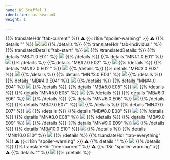 ```yaml
---
name: US Staffel 3
identifier: us-season3
weight: 1

---
```

{{% translateHdr "tab-current" %}}
:warning: {{< i18n "spoiler-warning" >}} :warning:
{{% details "" %}}
![](/sim-ayto/us03/us03_tab.png)
![](/sim-ayto/us03/us03_sum.png)
{{% /details %}}
{{% translateHdr "tab-individual" %}}
{{% translatedDetails "tab-start" %}}
![](/sim-ayto/us03/us03_0.png)
{{% /translatedDetails %}}
{{% details "MB#1.0 E01" %}}
![](/sim-ayto/us03/us03_1.png)
{{% /details %}}
{{% details "MN#1.0 E01" %}}
![](/sim-ayto/us03/us03_2.png)
{{% /details %}}
{{% details "MB#2.0 E02" %}}
![](/sim-ayto/us03/us03_3.png)
{{% /details %}}
{{% details "MN#2.0 E02 " %}}
![](/sim-ayto/us03/us03_4.png)
{{% /details %}}
{{% details "MB#3.0 E03" %}}
![](/sim-ayto/us03/us03_5.png)
{{% /details %}}
{{% details "MN#3.0 E03" %}}
![](/sim-ayto/us03/us03_6.png)
{{% /details %}}
{{% details "MB#4.0 E04" %}}
![](/sim-ayto/us03/us03_7.png)
{{% /details %}}
{{% details "MN#4.0 E04" %}}
![](/sim-ayto/us03/us03_8.png)
{{% /details %}}
{{% details "MB#5.0 E05" %}}
![](/sim-ayto/us03/us03_9.png)
{{% /details %}}
{{% details "MN#5.0 E05" %}}
![](/sim-ayto/us03/us03_10.png)
{{% /details %}}
{{% details "MB#6.0 E06" %}}
![](/sim-ayto/us03/us03_11.png)
{{% /details %}}
{{% details "MN#6.0 E06" %}}
![](/sim-ayto/us03/us03_12.png)
{{% /details %}}
{{% details "MB#7.0 E07" %}}
![](/sim-ayto/us03/us03_13.png)
{{% /details %}}
{{% details "MN#7.0 E07" %}}
![](/sim-ayto/us03/us03_14.png)
{{% /details %}}
{{% details "MB#8.0 E08" %}}
![](/sim-ayto/us03/us03_15.png)
{{% /details %}}
{{% details "MN#8.0 E08" %}}
![](/sim-ayto/us03/us03_16.png)
{{% /details %}}
{{% details "MB#9.0 E09" %}}
![](/sim-ayto/us03/us03_17.png)
{{% /details %}}
{{% details "MN#9.0 E09" %}}
![](/sim-ayto/us03/us03_18.png)
{{% /details %}}
{{% details "MB#10.0 E10" %}}
![](/sim-ayto/us03/us03_19.png)
{{% /details %}}
{{% details "MN#10.0 E10" %}}
![](/sim-ayto/us03/us03_20.png)
{{% /details %}}
{{% translateHdr "tab-everything" %}}
:warning: {{< i18n "spoiler-warning" >}} :warning:
{{% details "" %}}
![](/sim-ayto/us03/us03.col.png)
{{% /details %}}
{{% translateHdr "tree-current" %}}
:warning: {{< i18n "spoiler-warning" >}} :warning:
{{% details "" %}}
![](/sim-ayto/us03/us03.png)
{{% /details %}}
